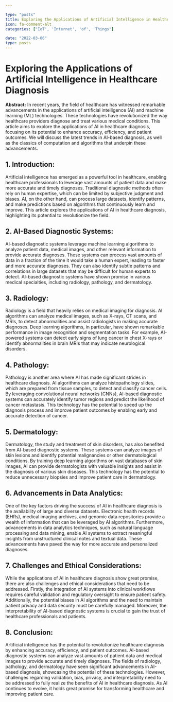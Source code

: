 ```yaml
---

type: "posts"
title: Exploring the Applications of Artificial Intelligence in Healthcare Diagnosis
icon: fa-comment-alt
categories: ["IoT', 'Internet', 'of', 'Things"]

date: "2022-03-06"
type: posts
---
```





# Exploring the Applications of Artificial Intelligence in Healthcare Diagnosis

**Abstract:**
In recent years, the field of healthcare has witnessed remarkable advancements in the applications of artificial intelligence (AI) and machine learning (ML) technologies. These technologies have revolutionized the way healthcare providers diagnose and treat various medical conditions. This article aims to explore the applications of AI in healthcare diagnosis, focusing on its potential to enhance accuracy, efficiency, and patient outcomes. We will discuss the latest trends in AI-based diagnosis, as well as the classics of computation and algorithms that underpin these advancements.

## 1. Introduction:
Artificial intelligence has emerged as a powerful tool in healthcare, enabling healthcare professionals to leverage vast amounts of patient data and make more accurate and timely diagnoses. Traditional diagnostic methods often rely on human expertise, which can be limited by subjective judgment and biases. AI, on the other hand, can process large datasets, identify patterns, and make predictions based on algorithms that continuously learn and improve. This article explores the applications of AI in healthcare diagnosis, highlighting its potential to revolutionize the field.

## 2. AI-Based Diagnostic Systems:
AI-based diagnostic systems leverage machine learning algorithms to analyze patient data, medical images, and other relevant information to provide accurate diagnoses. These systems can process vast amounts of data in a fraction of the time it would take a human expert, leading to faster and more accurate diagnoses. They can also identify subtle patterns and correlations in large datasets that may be difficult for human experts to detect. AI-based diagnostic systems have shown promise in various medical specialties, including radiology, pathology, and dermatology.

## 3. Radiology:
Radiology is a field that heavily relies on medical imaging for diagnosis. AI algorithms can analyze medical images, such as X-rays, CT scans, and MRIs, to detect abnormalities and assist radiologists in making accurate diagnoses. Deep learning algorithms, in particular, have shown remarkable performance in image recognition and segmentation tasks. For example, AI-powered systems can detect early signs of lung cancer in chest X-rays or identify abnormalities in brain MRIs that may indicate neurological disorders.

## 4. Pathology:
Pathology is another area where AI has made significant strides in healthcare diagnosis. AI algorithms can analyze histopathology slides, which are prepared from tissue samples, to detect and classify cancer cells. By leveraging convolutional neural networks (CNNs), AI-based diagnostic systems can accurately identify tumor regions and predict the likelihood of cancer metastasis. This technology has the potential to speed up the diagnosis process and improve patient outcomes by enabling early and accurate detection of cancer.

## 5. Dermatology:
Dermatology, the study and treatment of skin disorders, has also benefited from AI-based diagnostic systems. These systems can analyze images of skin lesions and identify potential malignancies or other dermatological conditions. By training deep learning algorithms on vast databases of skin images, AI can provide dermatologists with valuable insights and assist in the diagnosis of various skin diseases. This technology has the potential to reduce unnecessary biopsies and improve patient care in dermatology.

## 6. Advancements in Data Analytics:
One of the key factors driving the success of AI in healthcare diagnosis is the availability of large and diverse datasets. Electronic health records (EHRs), medical imaging archives, and genomic data repositories provide a wealth of information that can be leveraged by AI algorithms. Furthermore, advancements in data analytics techniques, such as natural language processing and data mining, enable AI systems to extract meaningful insights from unstructured clinical notes and textual data. These advancements have paved the way for more accurate and personalized diagnoses.

## 7. Challenges and Ethical Considerations:
While the applications of AI in healthcare diagnosis show great promise, there are also challenges and ethical considerations that need to be addressed. Firstly, the integration of AI systems into clinical workflows requires careful validation and regulatory oversight to ensure patient safety. Additionally, the potential biases in AI algorithms and the need to maintain patient privacy and data security must be carefully managed. Moreover, the interpretability of AI-based diagnostic systems is crucial to gain the trust of healthcare professionals and patients.

## 8. Conclusion:
Artificial intelligence has the potential to revolutionize healthcare diagnosis by enhancing accuracy, efficiency, and patient outcomes. AI-based diagnostic systems can analyze vast amounts of patient data and medical images to provide accurate and timely diagnoses. The fields of radiology, pathology, and dermatology have seen significant advancements in AI-based diagnosis, showcasing the potential of these technologies. However, challenges regarding validation, bias, privacy, and interpretability need to be addressed to fully realize the benefits of AI in healthcare diagnosis. As AI continues to evolve, it holds great promise for transforming healthcare and improving patient care.